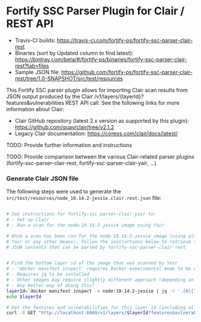 # Fortify SSC Parser Plugin for Clair / REST API

* Travis-CI builds: https://travis-ci.com/fortify-ps/fortify-ssc-parser-clair-rest
* Binaries (sort by Updated column to find latest): https://bintray.com/beta/#/fortify-ps/binaries/fortify-ssc-parser-clair-rest?tab=files
* Sample JSON file: https://github.com/fortify-ps/fortify-ssc-parser-clair-rest/tree/1.0-SNAPSHOT/src/test/resources

This Fortify SSC parser plugin allows for importing Clair scan results from JSON output produced by the Clair /v1/layers/{layerId}?features&vulnerabilities REST API call. See the following links for more information about Clair:

* Clair GitHub repository (latest 2.x version as supported by this plugin): https://github.com/quay/clair/tree/v2.1.2
* Legacy Clair documentation: https://coreos.com/clair/docs/latest/ 

TODO: Provide further information and instructions

TODO: Provide comparison between the various Clair-related parser plugins (fortify-ssc-parser-clair-rest, fortify-ssc-parser-clair-yair, ...)

### Generate Clair JSON file

The following steps were used to generate the `src/test/resources/node_10.14.2-jessie.clair.rest.json` file:

```bash

# See instructions for fortify-ssc-parser-clair-yair to:
# - Set up Clair
# - Run a scan for the node:10.14.2-jessie image using Yair

# Once a scan has been run for the node:10.14.2-jessie image (using either 
# Yair or any other means), follow the instructions below to retrieve the
# JSON contents that can be parsed by fortify-ssc-parser-clair-rest


# Find the bottom layer id of the image that was scanned by Yair
# - 'docker manifest inspect' requires Docker experimental mode to be enabled
# - Requires jq to be installed
# - Other images may require slightly different approach (depending on manifest version)
# - Any better way of doing this?
layerId=`docker manifest inspect -v node:10.14.2-jessie | jq -r '.[0]["SchemaV2Manifest"]["layers"][-1]["digest"]'`
echo $layerId

# Get the features and vulnerabilities for this layer id (including all parent layers)
curl -X GET "http://localhost:6060/v1/layers/$layerId?features&vulnerabilities" -o  node_10.14.2-jessie.clair.rest.json
```